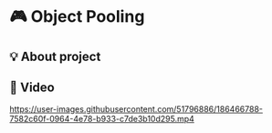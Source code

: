 # 🎮 Object Pooling 

## :bulb: About project

## :vhs: Video 
https://user-images.githubusercontent.com/51796886/186466788-7582c60f-0964-4e78-b933-c7de3b10d295.mp4
## 